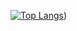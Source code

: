 [![Top Langs](https://github-readme-stats.vercel.app/api/top-langs/?username=anuraghazra)](https://github.com/willcrawf?tab=repositories))
